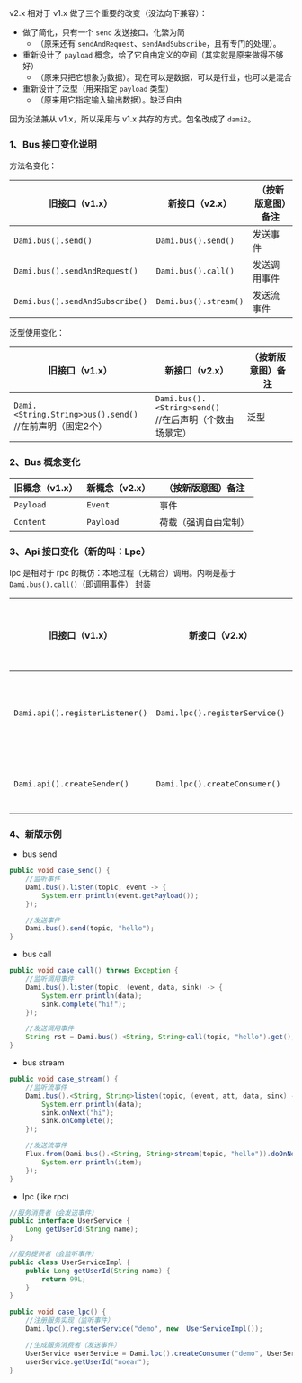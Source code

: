 v2.x 相对于 v1.x 做了三个重要的改变（没法向下兼容）：

* 做了简化，只有一个 `send` 发送接口。化繁为简
    * （原来还有 `sendAndRequest`、`sendAndSubscribe`，且有专门的处理）。
* 重新设计了 `payload` 概念，给了它自由定义的空间（其实就是原来做得不够好）
    * （原来只把它想象为数据）。现在可以是数据，可以是行业，也可以是混合
* 重新设计了泛型（用来指定 `payload` 类型）
    * （原来用它指定输入输出数据）。缺泛自由

因为没法兼从 v1.x，所以采用与 v1.x 共存的方式。包名改成了 `dami2`。


###  1、Bus 接口变化说明

方法名变化：

| 旧接口（v1.x）                              | 新接口（v2.x）           | （按新版意图）备注 |
| --------------------------- | ----------------- | -------- |
| `Dami.bus().send()`                        | `Dami.bus().send()`     | 发送事件     |
| `Dami.bus().sendAndRequest()`       | `Dami.bus().call()`        | 发送调用事件     |
| `Dami.bus().sendAndSubscribe()`     | `Dami.bus().stream()`   | 发送流事件     |

泛型使用变化：

| 旧接口（v1.x）                              | 新接口（v2.x） | （按新版意图）备注 |
| --------------------------- | ----------------- | -------- |
| `Dami.<String,String>bus().send()` <br/>//在前声明（固定2个） | `Dami.bus().<String>send()`   <br/>//在后声明（个数由场景定）       | 泛型 |


### 2、Bus 概念变化


| 旧概念（v1.x）                              | 新概念（v2.x）           | （按新版意图）备注 |
| --------------------------- | ----------------- | -------- |
| `Payload`                                     | `Event`                      | 事件     |
| `Content`                                     | `Payload`                   | 荷载（强调自由定制）     |



### 3、Api 接口变化（新的叫：Lpc）

lpc 是相对于 rpc 的概仿：本地过程（无耦合）调用。内啊是基于 `Dami.bus().call()`（即调用事件） 封装

| 旧接口（v1.x）                                    | 新接口（v2.x） |  （按新版意图）备注 |
| ------------------------------- | ----------------- | -------- |
| `Dami.api().registerListener()`                 | `Dami.lpc().registerService()`    | 注册服务实现（监听器）     |
| `Dami.api().createSender()`                    | `Dami.lpc().createConsumer()`       | 创建服务消费者     |



### 4、新版示例

* bus send

```java
public void case_send() {
    //监听事件
    Dami.bus().listen(topic, event -> {
        System.err.println(event.getPayload()); 
    });

    //发送事件
    Dami.bus().send(topic, "hello");
}
```



* bus call

```java
public void case_call() throws Exception {
    //监听调用事件
    Dami.bus().listen(topic, (event, data, sink) -> {
        System.err.println(data);
        sink.complete("hi!");
    });

    //发送调用事件
    String rst = Dami.bus().<String, String>call(topic, "hello").get();
}
```


* bus stream

```java
public void case_stream() {
    //监听流事件
    Dami.bus().<String, String>listen(topic, (event, att, data, sink) -> {
        System.err.println(data);
        sink.onNext("hi");
        sink.onComplete();
    });

    //发送流事件
    Flux.from(Dami.bus().<String, String>stream(topic, "hello")).doOnNext(item -> {
        System.err.println(item);
    });
}
```

* lpc (like rpc)

```java
//服务消费者（会发送事件）
public interface UserService {
    Long getUserId(String name);
}

//服务提供者（会监听事件）
public class UserServiceImpl {
    public Long getUserId(String name) {
        return 99L;
    }
}

public void case_lpc() {
    //注册服务实现（监听事件）
    Dami.lpc().registerService("demo", new  UserServiceImpl());

    //生成服务消费者（发送事件）
    UserService userService = Dami.lpc().createConsumer("demo", UserService.class);
    userService.getUserId("noear");
}
```


